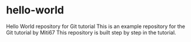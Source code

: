 # hello-world
Hello World repository for Git tutorial
This is an example repository for the Git tutorial by Miti67
This repository is built step by step in the tutorial. 
